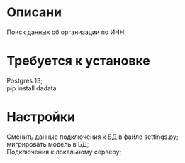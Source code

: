 # Описани
Поиск данных об организации по ИНН
# Требуется к установке
Postgres 13;<br/>  pip install dadata
# Настройки
Сменить данные подключения к БД в файле settings.py;<br/>  мигрировать модель в БД;<br/>  Подключения к локальному серверу;
